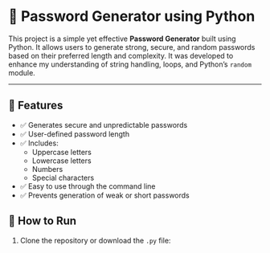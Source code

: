 # 🔐 Password Generator using Python

This project is a simple yet effective **Password Generator** built using Python. It allows users to generate strong, secure, and random passwords based on their preferred length and complexity. It was developed to enhance my understanding of string handling, loops, and Python’s `random` module.

---

## 🚀 Features

- ✅ Generates secure and unpredictable passwords
- ✅ User-defined password length
- ✅ Includes:
  - Uppercase letters
  - Lowercase letters
  - Numbers
  - Special characters
- ✅ Easy to use through the command line
- ✅ Prevents generation of weak or short passwords



## 📂 How to Run

1. Clone the repository or download the `.py` file:

